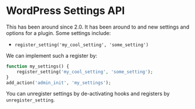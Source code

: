 WordPress Settings API
======================
This has been around since 2.0. It has been around to and new settings and
options for a plugin. Some settings include:

- `register_setting('my_cool_setting', 'some_setting')`


We can implement such a register by:

```php
function my_settings() {
	register_setting('my_cool_setting', 'some_setting');
}
add_action('admin_init', 'my_settings');
```

You can unregister settings by de-activating hooks and registers by
`unregister_setting`.
